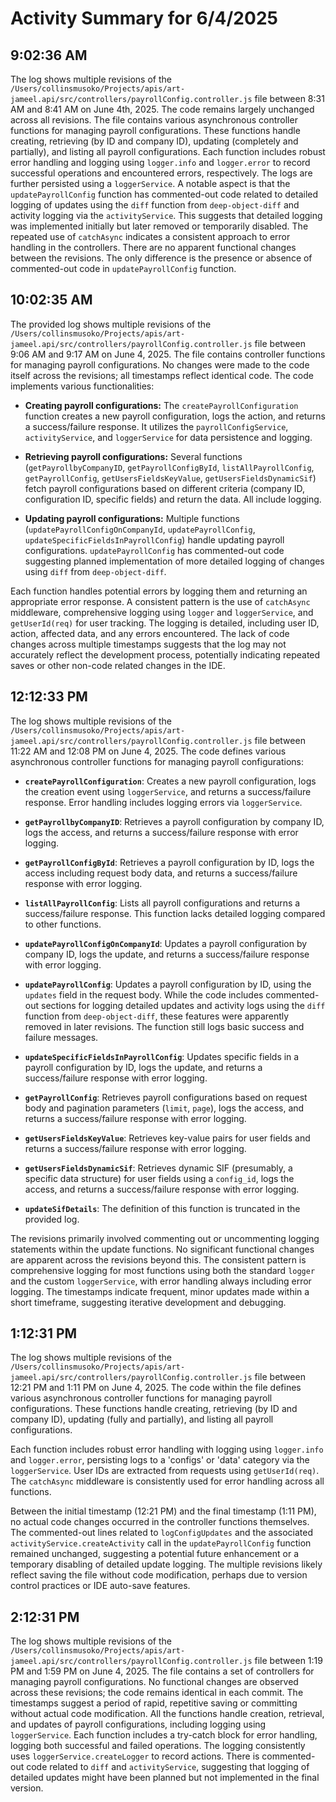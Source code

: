 # Activity Summary for 6/4/2025

## 9:02:36 AM
The log shows multiple revisions of the `/Users/collinsmusoko/Projects/apis/art-jameel.api/src/controllers/payrollConfig.controller.js` file between 8:31 AM and 8:41 AM on June 4th, 2025.  The code remains largely unchanged across all revisions. The file contains various asynchronous controller functions for managing payroll configurations. These functions handle creating, retrieving (by ID and company ID), updating (completely and partially), and listing all payroll configurations.  Each function includes robust error handling and logging using `logger.info` and `logger.error` to record successful operations and encountered errors, respectively.  The logs are further persisted using a `loggerService`.  A notable aspect is that the `updatePayrollConfig` function has commented-out code related to detailed logging of updates using the `diff` function from `deep-object-diff` and activity logging via the `activityService`. This suggests that detailed logging was implemented initially but later removed or temporarily disabled.  The repeated use of `catchAsync` indicates a consistent approach to error handling in the controllers.  There are no apparent functional changes between the revisions. The only difference is the presence or absence of commented-out code in `updatePayrollConfig` function.


## 10:02:35 AM
The provided log shows multiple revisions of the `/Users/collinsmusoko/Projects/apis/art-jameel.api/src/controllers/payrollConfig.controller.js` file between 9:06 AM and 9:17 AM on June 4, 2025.  The file contains controller functions for managing payroll configurations.  No changes were made to the code itself across the revisions; all timestamps reflect identical code. The code implements various functionalities:

* **Creating payroll configurations:** The `createPayrollConfiguration` function creates a new payroll configuration, logs the action, and returns a success/failure response.  It utilizes the `payrollConfigService`, `activityService`, and `loggerService` for data persistence and logging.

* **Retrieving payroll configurations:** Several functions (`getPayrollbyCompanyID`, `getPayrollConfigById`, `listAllPayrollConfig`, `getPayrollConfig`, `getUsersFieldsKeyValue`, `getUsersFieldsDynamicSif`) fetch payroll configurations based on different criteria (company ID, configuration ID, specific fields) and return the data.  All include logging.

* **Updating payroll configurations:**  Multiple functions (`updatePayrollConfigOnCompanyId`, `updatePayrollConfig`, `updateSpecificFieldsInPayrollConfig`) handle updating payroll configurations. `updatePayrollConfig` has commented-out code suggesting planned implementation of more detailed logging of changes using `diff` from `deep-object-diff`.

Each function handles potential errors by logging them and returning an appropriate error response.  A consistent pattern is the use of `catchAsync` middleware, comprehensive logging using `logger` and `loggerService`, and `getUserId(req)` for user tracking.  The logging is detailed, including user ID, action, affected data, and any errors encountered.  The lack of code changes across multiple timestamps suggests that the log may not accurately reflect the development process, potentially indicating repeated saves or other non-code related changes in the IDE.


## 12:12:33 PM
The log shows multiple revisions of the `/Users/collinsmusoko/Projects/apis/art-jameel.api/src/controllers/payrollConfig.controller.js` file between 11:22 AM and 12:08 PM on June 4, 2025.  The code defines various asynchronous controller functions for managing payroll configurations:

* **`createPayrollConfiguration`**: Creates a new payroll configuration, logs the creation event using `loggerService`, and returns a success/failure response.  Error handling includes logging errors via `loggerService`.

* **`getPayrollbyCompanyID`**: Retrieves a payroll configuration by company ID, logs the access, and returns a success/failure response with error logging.

* **`getPayrollConfigById`**: Retrieves a payroll configuration by ID, logs the access including request body data, and returns a success/failure response with error logging.

* **`listAllPayrollConfig`**: Lists all payroll configurations and returns a success/failure response.  This function lacks detailed logging compared to other functions.

* **`updatePayrollConfigOnCompanyId`**: Updates a payroll configuration by company ID, logs the update, and returns a success/failure response with error logging.

* **`updatePayrollConfig`**: Updates a payroll configuration by ID, using the `updates` field in the request body.  While the code includes commented-out sections for logging detailed updates and activity logs using the `diff` function from `deep-object-diff`, these features were apparently removed in later revisions. The function still logs basic success and failure messages.

* **`updateSpecificFieldsInPayrollConfig`**: Updates specific fields in a payroll configuration by ID, logs the update, and returns a success/failure response with error logging.

* **`getPayrollConfig`**: Retrieves payroll configurations based on request body and pagination parameters (`limit`, `page`), logs the access, and returns a success/failure response with error logging.

* **`getUsersFieldsKeyValue`**: Retrieves key-value pairs for user fields and returns a success/failure response with error logging.

* **`getUsersFieldsDynamicSif`**: Retrieves dynamic SIF (presumably, a specific data structure) for user fields using a `config_id`, logs the access, and returns a success/failure response with error logging.

* **`updateSifDetails`**: The definition of this function is truncated in the provided log.


The revisions primarily involved commenting out or uncommenting logging statements within the update functions.  No significant functional changes are apparent across the revisions beyond this.  The consistent pattern is comprehensive logging for most functions using both the standard `logger` and the custom `loggerService`, with error handling always including error logging.  The timestamps indicate frequent, minor updates made within a short timeframe, suggesting iterative development and debugging.


## 1:12:31 PM
The log shows multiple revisions of the `/Users/collinsmusoko/Projects/apis/art-jameel.api/src/controllers/payrollConfig.controller.js` file between 12:21 PM and 1:11 PM on June 4, 2025.  The code within the file defines various asynchronous controller functions for managing payroll configurations.  These functions handle creating, retrieving (by ID and company ID), updating (fully and partially), and listing all payroll configurations.

Each function includes robust error handling with logging using `logger.info` and `logger.error`,  persisting logs to a 'configs' or 'data' category via the `loggerService`. User IDs are extracted from requests using `getUserId(req)`.  The `catchAsync` middleware is consistently used for error handling across all functions.

Between the initial timestamp (12:21 PM) and the final timestamp (1:11 PM), no actual code changes occurred in the controller functions themselves. The commented-out lines related to `logConfigUpdates` and the associated `activityService.createActivity` call in the `updatePayrollConfig` function remained unchanged, suggesting a potential future enhancement or a temporary disabling of detailed update logging.  The multiple revisions likely reflect saving the file without code modification, perhaps due to version control practices or IDE auto-save features.


## 2:12:31 PM
The log shows multiple revisions of the `/Users/collinsmusoko/Projects/apis/art-jameel.api/src/controllers/payrollConfig.controller.js` file between 1:19 PM and 1:59 PM on June 4, 2025.  The file contains a set of controllers for managing payroll configurations.  No functional changes are observed across these revisions; the code remains identical in each commit.  The timestamps suggest a period of rapid, repetitive saving or committing without actual code modification.  All the functions handle creation, retrieval, and updates of payroll configurations, including logging using `loggerService`.  Each function includes a try-catch block for error handling, logging both successful and failed operations.  The logging consistently uses `loggerService.createLogger` to record actions.  There is commented-out code related to `diff` and `activityService`, suggesting that logging of detailed updates might have been planned but not implemented in the final version.

